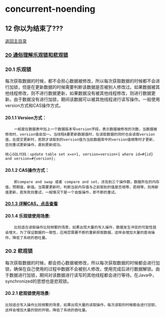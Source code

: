 # concurrent-noending

## 12 你以为结束了???
[返回主目录](../README.md)

### [20 通俗理解乐观锁和悲观锁](https://mp.weixin.qq.com/s?__biz=MzI3NjU2ODA5Mg==&mid=2247484165&idx=1&sn=06ac4db23d325697afd8b9fd6a7a4733&chksm=eb72c276dc054b609b1da7b1f18a99e747ccd3249ed184c56bd6c7cf785c7f7c0115b0cbb428&mpshare=1&scene=1&srcid=1002oqxBR5ZW20iWaYCK8T1d#rd)

### 20.1 乐观锁
每次获取数据的时候，都不会担心数据被修改，所以每次获取数据的时候都不会进行加锁，但是在更新数据的时候需要判断该数据是否被别人修改过。如果数据被其他线程修改，则不进行数据更新，如果数据没有被其他线程修改，则进行数据更新。由于数据没有进行加锁，期间该数据可以被其他线程进行读写操作。一般使用version方式和CAS操作方式。
    
#### 20.1.1 Version方式：
        一般是在数据表中加上一个数据版本号version字段，表示数据被修改的次数，当数据被修改时，version值会加一。当线程A要更新数据值时，在读取数据的同时也会读取version值，在提交更新时，若刚才读取到的version值为当前数据库中的version值相等时才更新，否则重试更新操作，直到更新成功。
    
    核心SQL代码：update table set x=x+1, version=version+1 where id=#{id} and version=#{version};
    
#### 20.1.2 CAS操作方式：
        即compare and swap 或者 compare and set，涉及到三个操作数，数据所在的内存值，预期值，新值。当需要更新时，判断当前内存值与之前取到的值是否相等，若相等，则用新值更新，若失败则重试，一般情况下是一个自旋操作，即不断的重试。
    
#### [20.1.3 详解CAS，点击查看](https://mp.weixin.qq.com/s?__biz=MzI3NjU2ODA5Mg==&mid=2247483962&idx=1&sn=65e4e306b53ceb956fd7bff82a872204&scene=21#wechat_redirect)
    
#### 20.1.4 乐观锁使用场景:
        比较适合读取操作比较频繁的场景，如果出现大量的写入操作，数据发生冲突的可能性就会增大，为了保证数据的一致性，应用层需要不断的重新获取数据，这样会增加大量的查询操作，降低了系统的吞吐量。
    
### 20.2 悲观锁
每次获取数据的时候，都会担心数据被修改，所以每次获取数据的时候都会进行加锁，确保在自己使用的过程中数据不会被别人修改，使用完成后进行数据解锁。由于数据进行加锁，期间对该数据进行读写的其他线程都会进行等待。在Java中，synchronized的思想也是悲观锁。
    
#### 20.2.1 悲观锁使用场景:
    比较适合写入操作比较频繁的场景，如果出现大量的读取操作，每次读取的时候都会进行加锁，这样会增加大量的锁的开销，降低了系统的吞吐量。